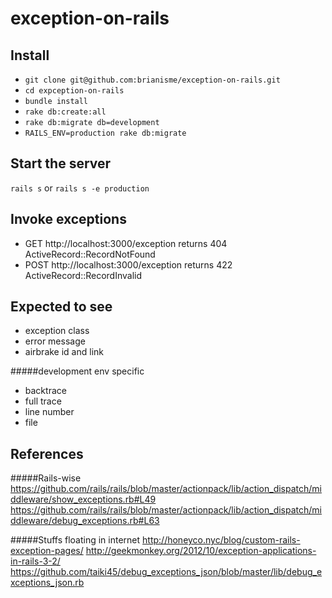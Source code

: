 # exception-on-rails

Install
-----------
- `git clone git@github.com:brianisme/exception-on-rails.git`
- `cd expception-on-rails`
- `bundle install`
- `rake db:create:all`
- `rake db:migrate db=development`
- `RAILS_ENV=production rake db:migrate`

Start the server
-----------
`rails s` or `rails s -e production`

Invoke exceptions
-----------
- GET http://localhost:3000/exception returns 404 ActiveRecord::RecordNotFound
- POST http://localhost:3000/exception returns 422 ActiveRecord::RecordInvalid

Expected to see
-----------
- exception class
- error message
- airbrake id and link

#####development env specific
- backtrace
- full trace
- line number
- file

References
-----------
#####Rails-wise
https://github.com/rails/rails/blob/master/actionpack/lib/action_dispatch/middleware/show_exceptions.rb#L49
https://github.com/rails/rails/blob/master/actionpack/lib/action_dispatch/middleware/debug_exceptions.rb#L63

#####Stuffs floating in internet
http://honeyco.nyc/blog/custom-rails-exception-pages/
http://geekmonkey.org/2012/10/exception-applications-in-rails-3-2/
https://github.com/taiki45/debug_exceptions_json/blob/master/lib/debug_exceptions_json.rb
